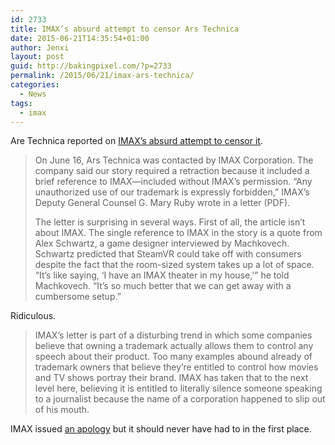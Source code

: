 ```yaml
---
id: 2733
title: IMAX’s absurd attempt to censor Ars Technica
date: 2015-06-21T14:35:54+01:00
author: Jenxi
layout: post
guid: http://bakingpixel.com/?p=2733
permalink: /2015/06/21/imax-ars-technica/
categories:
  - News
tags:
  - imax
---
```

Are Technica reported on [IMAX’s absurd attempt to censor it](http://arstechnica.com/tech-policy/2015/06/from-quote-to-retraction-request-imaxs-absurd-attempt-to-censor-ars/).

> On June 16, Ars Technica was contacted by IMAX Corporation. The company said our story required a retraction because it included a brief reference to IMAX—included without IMAX&#8217;s permission. &#8220;Any unauthorized use of our trademark is expressly forbidden,&#8221; IMAX&#8217;s Deputy General Counsel G. Mary Ruby wrote in a letter (PDF).
> 
> The letter is surprising in several ways. First of all, the article isn&#8217;t about IMAX. The single reference to IMAX in the story is a quote from Alex Schwartz, a game designer interviewed by Machkovech. Schwartz predicted that SteamVR could take off with consumers despite the fact that the room-sized system takes up a lot of space. &#8220;It’s like saying, &#8216;I have an IMAX theater in my house,'&#8221; he told Machkovech. &#8220;It’s so much better that we can get away with a cumbersome setup.&#8221; 

Ridiculous.

> IMAX&#8217;s letter is part of a disturbing trend in which some companies believe that owning a trademark actually allows them to control any speech about their product. Too many examples abound already of trademark owners that believe they&#8217;re entitled to control how movies and TV shows portray their brand. IMAX has taken that to the next level here, believing it is entitled to literally silence someone speaking to a journalist because the name of a corporation happened to slip out of his mouth. 

IMAX issued [an apology](http://arstechnica.com/tech-policy/2015/06/imax-apologizes-to-ars-for-its-trademark-retraction-demand/) but it should never have had to in the first place.